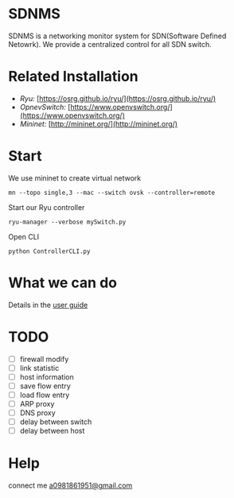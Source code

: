 # SDNMS
SDNMS is a networking monitor system for SDN(Software Defined Netowrk). 
We provide a centralized control for all SDN switch.

# Related Installation
* *Ryu:* [https://osrg.github.io/ryu/](https://osrg.github.io/ryu/)
* *OpnevSwitch:* [https://www.openvswitch.org/](https://www.openvswitch.org/)
* *Mininet:* [http://mininet.org/](http://mininet.org/)

# Start
We use mininet to create virtual network

    mn --topo single,3 --mac --switch ovsk --controller=remote

Start our Ryu controller

    ryu-manager --verbose mySwitch.py
    
Open CLI

    python ControllerCLI.py
    
# What we can do

Details in the [user guide](https://github.com/abba123/SDNMS/blob/master/guide.md)
      
# TODO

- [ ] firewall modify
- [ ] link statistic
- [ ] host information
- [ ] save flow entry
- [ ] load flow entry
- [ ] ARP proxy
- [ ] DNS proxy
- [ ] delay between switch
- [ ] delay between host

# Help
connect me a0981861951@gmail.com
